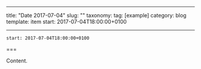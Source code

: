 
---
title: "Date 2017-07-04"
slug: ""
taxonomy:
tag: [example]
category: blog
template: item
start: 2017-07-04T18:00:00+0100

---

``start: 2017-07-04T18:00:00+0100``

===

Content.
